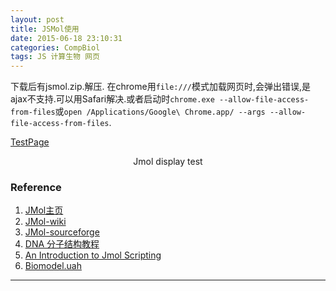 ```yaml
---
layout: post
title: JSMol使用
date: 2015-06-18 23:10:31
categories: CompBiol
tags: JS 计算生物 网页
---
```


下载后有jsmol.zip.解压.
在chrome用`file:///`模式加载网页时,会弹出错误,是ajax不支持.可以用Safari解决.或者启动时`chrome.exe --allow-file-access-from-files`或`open /Applications/Google\ Chrome.app/ --args --allow-file-access-from-files`.

[TestPage](/jsmol/jsmoltest.html)

<script type="text/javascript" src="/jsmol/JSmol.min.js"></script>
<div style="margin: auto; text-align: center; width: 300px;">
<script type="text/javascript">
var  script_run = 'load /jsmol/test.pdb;spin on;';
var jmolApplet0;
var Info0 = {
  width:  300,
  height: 300,
  color: "black",
  serverURL: "https://undergrad-ed.chemistry.ohio-state./jsmol/php/jsmol.php",
  use: "HTML5",
  jarPath: "/jsmol/java",
  j2sPath: "/jsmol/j2s",
  script: script_run,//The command defined before.
  disableInitialConsole: true
}
  Jmol.getApplet("jmolApplet0", Info0)
</script>
Jmol display test
</div>


### Reference

1. [JMol主页](http://jmol.sourceforge.net/)
2. [JMol-wiki](http://wiki.jmol.org/index.php/Jmol_JavaScript_Object)
3. [JMol-sourceforge](http://sourceforge.net/projects/jmol/files/)
4. [DNA 分子结构教程](http://biomodel.uah.es/en/model4/dna_zh/index.htm)
5. [An Introduction to Jmol Scripting](http://www.callutheran.edu/Academic_Programs/Departments/BioDev/omm/jsmol/scripting/molmast.htm)
6. [Biomodel.uah](http://biomodel.uah.es/Jmol/)

---
